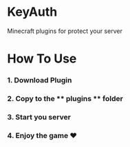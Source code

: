 # KeyAuth
Minecraft plugins for protect your server

# How To Use
 ### 1. Download Plugin
 ### 2. Copy to the ** plugins ** folder
 ### 3. Start you server
 ### 4. Enjoy the game ❤
